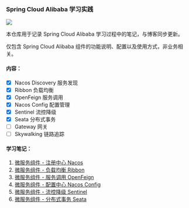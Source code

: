 ### Spring Cloud Alibaba 学习实践

<a href="https://caowei.xyz/"><img src="https://img.shields.io/badge/%E8%AE%BF%E9%97%AE-MuMu%E7%9A%84%E5%8D%9A%E5%AE%A2-brightgreen?style=flat-square&logo=appveyor&labelColor=rgb(33,63,105)&color=rgb(227,96,90)"></a>

本仓库用于记录 Spring Cloud Alibaba 学习过程中的笔记，与博客同步更新。

仅包含 Spring Cloud Alibaba 组件的功能说明、配置以及使用方式，非业务相关。

#### 内容：

- [x] Nacos Discovery 服务发现
- [x] Ribbon 负载均衡
- [x] OpenFeign 服务调用
- [x] Nacos Config 配置管理
- [x] Sentinel 流控降级
- [x] Seata 分布式事务
- [ ] Gateway 网关
- [ ] Skywalking 链路追踪

#### 学习笔记：

1. [微服务组件 - 注册中心 Nacos](./doc/1.注册中心Nacos.md)
2. [微服务组件 - 负载均衡 Ribbon](./doc/2.负载均衡Ribbon.md)
3. [微服务组件 - 服务调用 OpenFeign](./doc/3.服务调用OpenFeign.md)
4. [微服务组件 - 配置中心 Nacos Config](./doc/4.配置中心Nacos-Config.md)
5. [微服务组件 - 流控降级 Sentinel](./doc/5.流控降级Sentinel.md)
6. [微服务组件 - 分布式事务 Seata](./doc/6.分布式事务Seata.md)